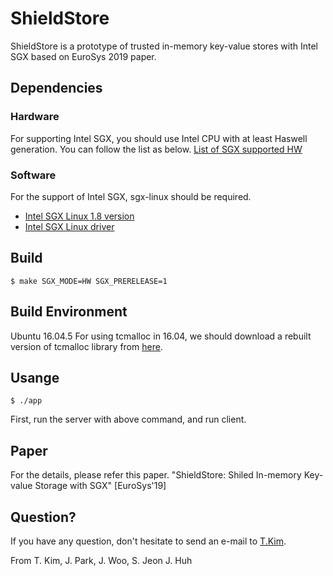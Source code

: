 # ShieldStore

ShieldStore is a prototype of trusted in-memory key-value stores with Intel SGX based on EuroSys 2019 paper.

## Dependencies

### Hardware

For supporting Intel SGX, you should use Intel CPU with at least Haswell generation. 
You can follow the list as below.
[List of SGX supported HW](https://github.com/ayeks/SGX-hardware)

### Software

For the support of Intel SGX, sgx-linux should be required.

* [Intel SGX Linux 1.8 version](https://github.com/intel/linux-sgx/tree/sgx_1.8)
* [Intel SGX Linux driver](https://github.com/intel/linux-sgx-driver/tree/sgx_driver_1.8)

## Build

	$ make SGX_MODE=HW SGX_PRERELEASE=1 

## Build Environment

Ubuntu 16.04.5
For using tcmalloc in 16.04, we should download a rebuilt version of tcmalloc library from [here](https://01.org/intel-softwareguard-extensions/downloads/intel-sgx-linux-1.8-release).

## Usange
	$ ./app	

First, run the server with above command, and run client.

## Paper

For the details, please refer this paper.
"ShieldStore: Shiled In-memory Key-value Storage with SGX" [EuroSys'19]

## Question?

If you have any question, don't hesitate to send an e-mail to [T.Kim](mailto:thkim@calab.kaist.ac.kr).

From T. Kim, J. Park, J. Woo, S. Jeon J. Huh
